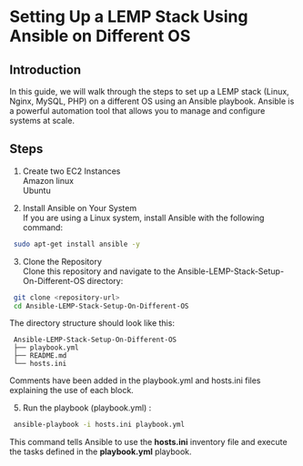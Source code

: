 # Setting Up a LEMP Stack Using Ansible on Different OS
## Introduction
In this guide, we will walk through the steps to set up a LEMP stack (Linux, Nginx, MySQL, PHP) on a different OS using an Ansible playbook.  Ansible is a powerful automation tool that allows you to manage and configure systems at scale.

## Steps
1. Create two EC2 Instances  
    Amazon linux  
    Ubuntu
   
2. Install Ansible on Your System  
If you are using a Linux system, install Ansible with the following command:
   
```bash
 sudo apt-get install ansible -y
```

3. Clone the Repository  
Clone this repository and navigate to the Ansible-LEMP-Stack-Setup-On-Different-OS directory:
```bash
 git clone <repository-url>
 cd Ansible-LEMP-Stack-Setup-On-Different-OS
```
   
The directory structure should look like this:
```plaintext
 Ansible-LEMP-Stack-Setup-On-Different-OS
 ├── playbook.yml
 ├── README.md
 └── hosts.ini
```
Comments have been added in the playbook.yml and hosts.ini files explaining the use of each block.

5. Run the playbook (playbook.yml) :  

```bash
 ansible-playbook -i hosts.ini playbook.yml
```
This command tells Ansible to use the **hosts.ini** inventory file and execute the tasks defined in the **playbook.yml** playbook.
